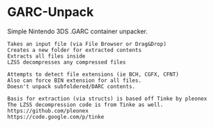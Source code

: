 GARC-Unpack
===========

Simple Nintendo 3DS .GARC container unpacker.

	Takes an input file (via File Browser or Drag&Drop)
	Creates a new folder for extracted contents
	Extracts all files inside
	LZSS decompresses any compressed files

	Attempts to detect file extensions (ie BCH, CGFX, CFNT)
	Also can force BIN extension for all files.
	Doesn't unpack subfoldered/DARC contents.

	Basis for extraction (via structs) is based off Tinke by pleonex
	The LZSS decompression code is from Tinke as well.
	https://github.com/pleonex
	https://code.google.com/p/tinke
